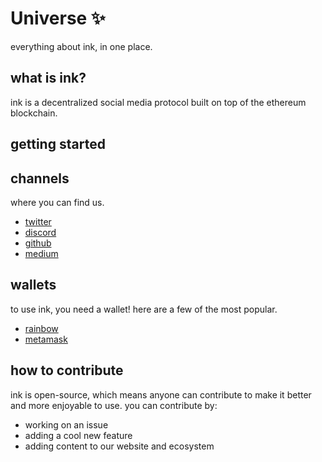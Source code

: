 # Universe ✨
everything about ink, in one place.
## what is ink?
ink is a decentralized social media protocol built on top of the ethereum blockchain.
## getting started
## channels
where you can find us.
- [twitter](https://twitter.com/viaink)
- [discord](https://discord.gg/DQQp48kUvU)
- [github](https://github.com/inkapp)
- [medium](https://medium.com/@inkdao)
## wallets
to use ink, you need a wallet! here are a few of the most popular.
- [rainbow](https://rainbow.me)
- [metamask](https://metamask.io)
## how to contribute
ink is open-source, which means anyone can contribute to make it better and more enjoyable to use.
you can contribute by:
- working on an issue 
- adding a cool new feature
- adding content to our website and ecosystem




